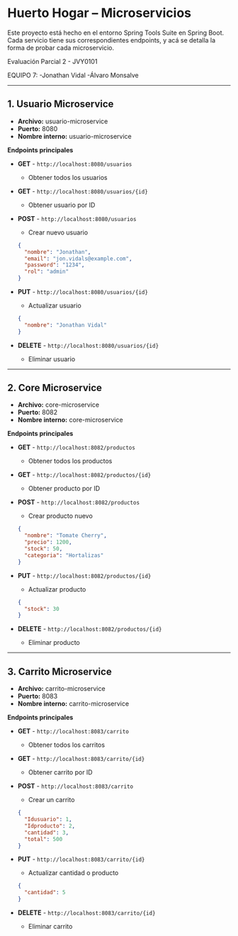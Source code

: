 # Huerto Hogar – Microservicios

Este proyecto está hecho en el entorno Spring Tools Suite en Spring Boot.  
Cada servicio tiene sus correspondientes endpoints, y acá se detalla la forma de probar cada microservicio.

Evaluación Parcial 2 - JVY0101

EQUIPO 7:
-Jonathan Vidal
-Álvaro Monsalve

---

## 1. Usuario Microservice

- **Archivo:** usuario-microservice  
- **Puerto:** 8080  
- **Nombre interno:** usuario-microservice  

**Endpoints principales**

- **GET** - `http://localhost:8080/usuarios`  
  - Obtener todos los usuarios  

- **GET** - `http://localhost:8080/usuarios/{id}`  
  - Obtener usuario por ID  

- **POST** - `http://localhost:8080/usuarios`  
  - Crear nuevo usuario  
  ```json
  {
    "nombre": "Jonathan",
    "email": "jon.vidals@example.com",
    "password": "1234",
    "rol": "admin"
  }
  ```

- **PUT** - `http://localhost:8080/usuarios/{id}`  
  - Actualizar usuario  
  ```json
  {
    "nombre": "Jonathan Vidal"
  }
  ```

- **DELETE** - `http://localhost:8080/usuarios/{id}`  
  - Eliminar usuario  

---

## 2. Core Microservice

- **Archivo:** core-microservice  
- **Puerto:** 8082  
- **Nombre interno:** core-microservice  

**Endpoints principales**

- **GET** - `http://localhost:8082/productos`  
  - Obtener todos los productos  

- **GET** - `http://localhost:8082/productos/{id}`  
  - Obtener producto por ID  

- **POST** - `http://localhost:8082/productos`  
  - Crear producto nuevo  
  ```json
  {
    "nombre": "Tomate Cherry",
    "precio": 1200,
    "stock": 50,
    "categoria": "Hortalizas"
  }
  ```

- **PUT** - `http://localhost:8082/productos/{id}`  
  - Actualizar producto  
  ```json
  {
    "stock": 30
  }
  ```

- **DELETE** - `http://localhost:8082/productos/{id}`  
  - Eliminar producto  

---

## 3. Carrito Microservice

- **Archivo:** carrito-microservice  
- **Puerto:** 8083  
- **Nombre interno:** carrito-microservice  

**Endpoints principales**

- **GET** - `http://localhost:8083/carrito`  
  - Obtener todos los carritos  

- **GET** - `http://localhost:8083/carrito/{id}`  
  - Obtener carrito por ID  

- **POST** - `http://localhost:8083/carrito`  
  - Crear un carrito  
  ```json
  {
    "Idusuario": 1,
    "Idproducto": 2,
    "cantidad": 3,
    "total": 500
  }
  ```

- **PUT** - `http://localhost:8083/carrito/{id}`  
  - Actualizar cantidad o producto  
  ```json
  {
    "cantidad": 5
  }
  ```

- **DELETE** - `http://localhost:8083/carrito/{id}`  
  - Eliminar carrito  
